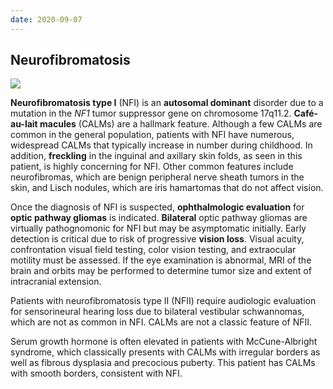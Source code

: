 ```yaml
---
date: 2020-09-07
---
```


## Neurofibromatosis

<!-- NF 1 sx, management -->

![](https://photos.thisispiggy.com/file/wikiFiles/image-20200303161834935.png)

**Neurofibromatosis type I** (NFI) is an **autosomal dominant** disorder due to a mutation in the _NF1_ tumor suppressor gene on chromosome 17q11.2. **Café-au-lait macules** (CALMs) are a hallmark feature. Although a few CALMs are common in the general population, patients with NFI have numerous, widespread CALMs  that typically increase in number during childhood. In addition, **freckling** in the inguinal and axillary skin folds, as seen in this patient, is highly concerning for NFI. Other common features include neurofibromas, which are benign peripheral nerve sheath tumors in the skin, and Lisch  nodules, which are iris hamartomas that do not affect vision.

Once the diagnosis of NFI is suspected, **ophthalmologic evaluation** for **optic pathway gliomas** is indicated. **Bilateral** optic pathway gliomas are virtually pathognomonic for NFI but may be  asymptomatic initially. Early detection is critical due to risk of  progressive **vision loss**. Visual acuity, confrontation  visual field testing, color vision testing, and extraocular motility  must be assessed. If the eye examination is abnormal, MRI of the brain  and orbits may be performed to determine tumor size and extent of  intracranial extension.

Patients with neurofibromatosis type II (NFII) require audiologic  evaluation for sensorineural hearing loss due to bilateral vestibular  schwannomas, which are not as common in NFI. CALMs are not a classic  feature of NFII.

Serum growth hormone is often elevated in patients with McCune-Albright  syndrome, which classically presents with CALMs with irregular borders  as well as fibrous dysplasia and precocious puberty. This patient has  CALMs with smooth borders, consistent with NFI.
